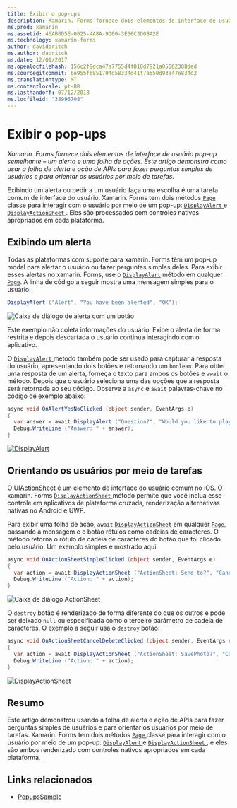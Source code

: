 ```yaml
---
title: Exibir o pop-ups
description: Xamarin. Forms fornece dois elementos de interface de usuário pop-up semelhante – um alerta e uma folha de ações. Este artigo demonstra como usar a folha de alerta e ação de APIs para fazer perguntas simples de usuários e para orientar os usuários por meio de tarefas.
ms.prod: xamarin
ms.assetid: 46AB0D5E-0025-4A8A-9D00-3E66C3D0BA2E
ms.technology: xamarin-forms
author: davidbritch
ms.author: dabritch
ms.date: 12/01/2017
ms.openlocfilehash: 156c2f9dca47a7755d4f810d7921a05662388ded
ms.sourcegitcommit: 6e955f6851794d58334d41f7a550d93a47e834d2
ms.translationtype: MT
ms.contentlocale: pt-BR
ms.lasthandoff: 07/12/2018
ms.locfileid: "38996708"
---
```

# <a name="displaying-pop-ups"></a>Exibir o pop-ups

_Xamarin. Forms fornece dois elementos de interface de usuário pop-up semelhante – um alerta e uma folha de ações. Este artigo demonstra como usar a folha de alerta e ação de APIs para fazer perguntas simples de usuários e para orientar os usuários por meio de tarefas._

Exibindo um alerta ou pedir a um usuário faça uma escolha é uma tarefa comum de interface do usuário. Xamarin. Forms tem dois métodos [ `Page` ](xref:Xamarin.Forms.Page) classe para interagir com o usuário por meio de um pop-up: [ `DisplayAlert` ](xref:Xamarin.Forms.Page.DisplayAlert*) e [ `DisplayActionSheet` ](xref:Xamarin.Forms.Page.DisplayActionSheet*). Eles são processados com controles nativos apropriados em cada plataforma.

## <a name="displaying-an-alert"></a>Exibindo um alerta

Todas as plataformas com suporte para xamarin. Forms têm um pop-up modal para alertar o usuário ou fazer perguntas simples deles. Para exibir esses alertas no xamarin. Forms, use o [`DisplayAlert`](xref:Xamarin.Forms.Page.DisplayAlert*) método em qualquer [`Page`](xref:Xamarin.Forms.Page). A linha de código a seguir mostra uma mensagem simples para o usuário:

```csharp
DisplayAlert ("Alert", "You have been alerted", "OK");
```

![](pop-ups-images/alert.png "Caixa de diálogo de alerta com um botão")

Este exemplo não coleta informações do usuário. Exibe o alerta de forma restrita e depois descartada o usuário continua interagindo com o aplicativo.

O [ `DisplayAlert` ](xref:Xamarin.Forms.Page.DisplayAlert*) método também pode ser usado para capturar a resposta do usuário, apresentando dois botões e retornando um `boolean`. Para obter uma resposta de um alerta, forneça o texto para ambos os botões e `await` o método. Depois que o usuário seleciona uma das opções que a resposta será retornada ao seu código. Observe a `async` e `await` palavras-chave no código de exemplo abaixo:

```csharp
async void OnAlertYesNoClicked (object sender, EventArgs e)
{
  var answer = await DisplayAlert ("Question?", "Would you like to play a game", "Yes", "No");
  Debug.WriteLine ("Answer: " + answer);
}
```

[![DisplayAlert](pop-ups-images/alert2-sml.png "caixa de diálogo com dois botões de alerta")](pop-ups-images/alert2.png#lightbox "caixa de diálogo com dois botões de alerta")

## <a name="guiding-users-through-tasks"></a>Orientando os usuários por meio de tarefas

O [UIActionSheet](https://developer.apple.com/library/ios/documentation/uikit/reference/uiactionsheet_class/Reference/Reference.html) é um elemento de interface do usuário comum no iOS. O xamarin. Forms [ `DisplayActionSheet` ](xref:Xamarin.Forms.Page.DisplayActionSheet*) método permite que você inclua esse controle em aplicativos de plataforma cruzada, renderização alternativas nativas no Android e UWP.

Para exibir uma folha de ação, `await` [`DisplayActionSheet`](xref:Xamarin.Forms.Page.DisplayActionSheet*) em qualquer [`Page`](xref:Xamarin.Forms.Page), passando a mensagem e o botão rótulos como cadeias de caracteres. O método retorna o rótulo de cadeia de caracteres do botão que foi clicado pelo usuário. Um exemplo simples é mostrado aqui:

```csharp
async void OnActionSheetSimpleClicked (object sender, EventArgs e)
{
  var action = await DisplayActionSheet ("ActionSheet: Send to?", "Cancel", null, "Email", "Twitter", "Facebook");
  Debug.WriteLine ("Action: " + action);
}
```

![](pop-ups-images/action.png "Caixa de diálogo ActionSheet")

O `destroy` botão é renderizado de forma diferente do que os outros e pode ser deixado `null` ou especificada como o terceiro parâmetro de cadeia de caracteres. O exemplo a seguir usa o `destroy` botão:

```csharp
async void OnActionSheetCancelDeleteClicked (object sender, EventArgs e)
{
  var action = await DisplayActionSheet ("ActionSheet: SavePhoto?", "Cancel", "Delete", "Photo Roll", "Email");
  Debug.WriteLine ("Action: " + action);
}
```

[![DisplayActionSheet](pop-ups-images/action2-sml.png "caixa de diálogo de folha de ação com o botão Destroy")](pop-ups-images/action2.png#lightbox "caixa de diálogo de folha de ação com o botão de destruição")

## <a name="summary"></a>Resumo

Este artigo demonstrou usando a folha de alerta e ação de APIs para fazer perguntas simples de usuários e para orientar os usuários por meio de tarefas. Xamarin. Forms tem dois métodos [ `Page` ](xref:Xamarin.Forms.Page) classe para interagir com o usuário por meio de um pop-up: [ `DisplayAlert` ](xref:Xamarin.Forms.Page.DisplayAlert*) e [ `DisplayActionSheet` ](xref:Xamarin.Forms.Page.DisplayActionSheet*), e eles são ambos renderizado com controles nativos apropriados em cada plataforma.



## <a name="related-links"></a>Links relacionados

- [PopupsSample](https://developer.xamarin.com/samples/xamarin-forms/Navigation/Pop-ups/)
